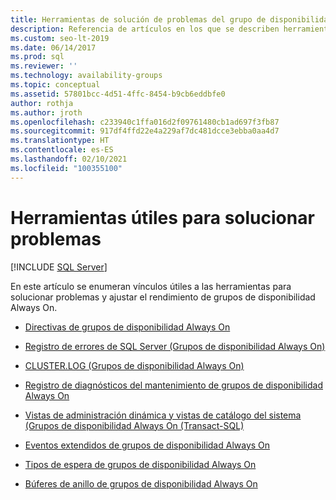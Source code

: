 ```yaml
---
title: Herramientas de solución de problemas del grupo de disponibilidad (índice de contenido)
description: Referencia de artículos en los que se describen herramientas que se pueden usar para supervisar y solucionar problemas de los grupos de disponibilidad.
ms.custom: seo-lt-2019
ms.date: 06/14/2017
ms.prod: sql
ms.reviewer: ''
ms.technology: availability-groups
ms.topic: conceptual
ms.assetid: 57801bcc-4d51-4ffc-8454-b9cb6eddbfe0
author: rothja
ms.author: jroth
ms.openlocfilehash: c233940c1ffa016d2f09761480cb1ad697f3fb87
ms.sourcegitcommit: 917df4ffd22e4a229af7dc481dcce3ebba0aa4d7
ms.translationtype: HT
ms.contentlocale: es-ES
ms.lasthandoff: 02/10/2021
ms.locfileid: "100355100"
---
```

# <a name="useful-tools-for-troubleshooting"></a>Herramientas útiles para solucionar problemas
[!INCLUDE [SQL Server](../../../includes/applies-to-version/sqlserver.md)]
    
 En este artículo se enumeran vínculos útiles a las herramientas para solucionar problemas y ajustar el rendimiento de grupos de disponibilidad Always On.  
  
  - [Directivas de grupos de disponibilidad Always On](always-on-policies.md)  
  
  - [Registro de errores de SQL Server &#40;Grupos de disponibilidad Always On&#41;](sql-server-error-log-always-on-availability-groups.md)  
  
  - [CLUSTER.LOG &#40;Grupos de disponibilidad Always On&#41;](cluster-log-always-on-availability-groups.md)  
  
  - [Registro de diagnósticos del mantenimiento de grupos de disponibilidad Always On](always-on-health-diagnostics-log.md)  
  
  - [Vistas de administración dinámica y vistas de catálogo del sistema &#40;Grupos de disponibilidad Always On &#40;Transact-SQL&#41;](dynamic-management-views-and-system-catalog-views-always-on-availability-groups.md)  
  
  - [Eventos extendidos de grupos de disponibilidad Always On](always-on-extended-events.md)  
  
  - [Tipos de espera de grupos de disponibilidad Always On](always-on-wait-types.md)  
  
  - [Búferes de anillo de grupos de disponibilidad Always On](always-on-ring-buffers.md)  
  
  
